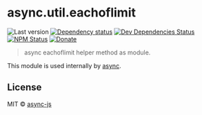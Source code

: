 # async.util.eachoflimit

![Last version](https://img.shields.io/github/tag/async-js/async.util.eachoflimit.svg?style=flat-square)
[![Dependency status](http://img.shields.io/david/async-js/async.util.eachoflimit.svg?style=flat-square)](https://david-dm.org/async-js/async.util.eachoflimit)
[![Dev Dependencies Status](http://img.shields.io/david/dev/async-js/async.util.eachoflimit.svg?style=flat-square)](https://david-dm.org/async-js/async.util.eachoflimit#info=devDependencies)
[![NPM Status](http://img.shields.io/npm/dm/async.util.eachoflimit.svg?style=flat-square)](https://www.npmjs.org/package/async.util.eachoflimit)
[![Donate](https://img.shields.io/badge/donate-paypal-blue.svg?style=flat-square)](https://paypal.me/kikobeats)

> async eachoflimit helper method as module.

This module is used internally by [async](https://github.com/async-js/async).

## License

MIT © [async-js](https://github.com/async-js)
